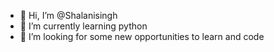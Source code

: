 - 👋 Hi, I’m @Shalanisingh
- 🌱 I’m currently learning python 
- 💞️ I’m looking for some new opportunities to learn and code

<!---
Shalanisingh/Shalanisingh is a ✨ special ✨ repository because its `README.md` (this file) appears on your GitHub profile.
You can click the Preview link to take a look at your changes.
--->

